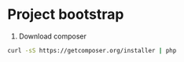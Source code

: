 # Project bootstrap

1. Download composer
```sh
curl -sS https://getcomposer.org/installer | php
```